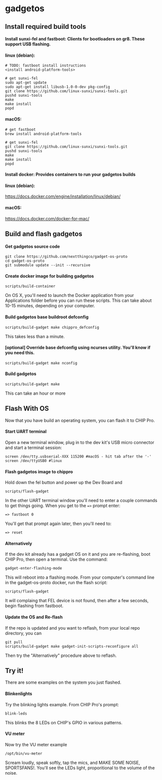 # gadgetos

## Install required build tools

#### Install sunxi-fel and fastboot: Clients for bootloaders on gr8. These support USB flashing.
#### linux (debian):
```
# TODO: fastboot install instructions
<install android-platform-tools>

# get sunxi-fel
sudo apt-get update
sudo apt-get install libusb-1.0-0-dev pkg-config
git clone https://github.com/linux-sunxi/sunxi-tools.git
pushd sunxi-tools
make
make install
popd
```
#### macOS:
```
# get fastboot
brew install android-platform-tools

# get sunxi-fel
git clone https://github.com/linux-sunxi/sunxi-tools.git
pushd sunxi-tools
make
make install
popd
```

#### Install docker: Provides containers to run your gadgetos builds
#### linux (debian):
https://docs.docker.com/engine/installation/linux/debian/
#### macOS:
https://docs.docker.com/docker-for-mac/

## Build and flash gadgetos

#### Get gadgetos source code
```
git clone https://github.com/nextthingco/gadget-os-proto
cd gadget-os-proto
git submodule update --init --recursive
```

#### Create docker image for building gadgetos
```
scripts/build-container
```

On OS X, you'll need to launch the Docker application from your Applications folder before you can run these scripts. This can take about 10-15 minutes, depending on your computer.

#### Build gadgetos base buildroot defconfig
```
scripts/build-gadget make chippro_defconfig
```

This takes less than a minute.

#### [optional] Override base defconfig using ncurses utility. You'll know if you need this.
```
scripts/build-gadget make nconfig
```
#### Build gadgetos
```
scripts/build-gadget make
```

This can take an hour or more

## Flash With OS

Now that you have build an operating system, you can flash it to CHIP Pro.

#### Start UART terminal

Open a new terminal window, plug in to the dev kit's USB micro connector and start a terminal session:
```
screen /dev/tty.usbserial-XXX 115200 #macOS - hit tab after the '-'
screen /dev/ttyUSB0 #linux
```

#### Flash gadgetos image to chippro
Hold down the fel button and power up the Dev Board and
```
scripts/flash-gadget
```
In the other UART terminal window you'll need to enter a couple commands to get things going. When you get to the `=>` prompt enter:
```
=> fastboot 0
```
You'll get that prompt again later, then you'll need to:
```
=> reset
```

#### Alternatively
If the dev kit already has a gadget OS on it and you are re-flashing, boot CHIP Pro, then open a terminal. Use the command:
```
gadget-enter-flashing-mode
```
This will reboot into a flashing mode. From your computer's command line in the gadget-os-proto docker, run the flash script:
```
scripts/flash-gadget
```
It will complaing that FEL device is not found, then after a few seconds, begin flashing from fastboot. 

#### Update the OS and Re-flash

If the repo is updated and you want to reflash, from your local repo directory, you can
```
git pull
scripts/build-gadget make gadget-init-scripts-reconfigure all
```
Then try the "Alternatively" procedure above to reflash.

## Try it!
There are some examples on the system you just flashed. 

#### Blinkenlights
Try the blinking lights example. From CHIP Pro's prompt:
```
blink-leds
```
This blinks the 8 LEDs on CHIP's GPIO in various patterns.

#### VU meter

Now try the VU meter example
```
/opt/bin/vu-meter
```
Scream loudly, speak softly, tap the mics, and MAKE SOME NOISE, SPORTSFANS!. You'll see the LEDs light, proporitional to the volume of the noise.


